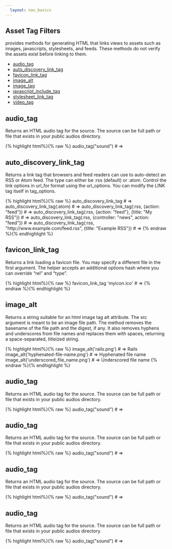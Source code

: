 ```yaml
---
  layout: nav_basics
---
```


<h2 class="section-title">Asset Tag Filters</h2>
provides methods for generating HTML that links views to assets such as images, javascripts, stylesheets, and feeds. These methods do not verify the assets exist before linking to them.

<div class="panel">
  <div class="panel-body">
    <ul>
      <li>
        <a href="#audio_tag">audio_tag</a>
      </li>
      <li>
        <a href="#objects">auto_discovery_link_tag</a>
      </li>
      <li>
        <a href="#filters">favicon_link_tag</a>
      </li>
      <li>
        <a href="#tags">image_alt</a>
      </li>
      <li>
        <a href="#objects">image_tag</a>
      </li>
      <li>
        <a href="#filters">javascript_include_tag</a>
      </li>
      <li>
        <a href="#objects">stylesheet_link_tag</a>
      </li>
      <li>
        <a href="#filters">video_tag</a>
      </li>
    </ul>
  </div>
</div>

<h2 class="tags" id="audio_tag">audio_tag</h2>

Returns an HTML audio tag for the source. The source can be full path or file that exists in your public audios directory.

<div class="panel">
  <div class="panel-body">
    {% highlight html%}{% raw %}
      audio_tag("sound")
      # => <audio src="/audios/sound" />
      audio_tag("sound.wav")
      # => <audio src="/audios/sound.wav" />
      audio_tag("sound.wav", autoplay: true, controls: true)
      # => <audio autoplay="autoplay" controls="controls" src="/audios/sound.wav" />
      audio_tag("sound.wav", "sound.mid")
      # => <audio><source src="/audios/sound.wav" /><source src="/audios/sound.mid" /></audio>
    {% endraw %}{% endhighlight %}
  </div>
</div>

<h2 class="tags" id="auto_discovery_link_tag">auto_discovery_link_tag</h2>

Returns a link tag that browsers and feed readers can use to auto-detect an RSS or Atom feed. The type can either be :rss (default) or :atom. Control the link options in url_for format using the url_options. You can modify the LINK tag itself in tag_options.

<div class="panel">
  <div class="panel-body">
    {% highlight html%}{% raw %}
      auto_discovery_link_tag
      # => <link rel="alternate" type="application/rss+xml" title="RSS" href="http://www.currenthost.com/controller/action" />
      auto_discovery_link_tag(:atom)
      # => <link rel="alternate" type="application/atom+xml" title="ATOM" href="http://www.currenthost.com/controller/action" />
      auto_discovery_link_tag(:rss, {action: "feed"})
      # => <link rel="alternate" type="application/rss+xml" title="RSS" href="http://www.currenthost.com/controller/feed" />
      auto_discovery_link_tag(:rss, {action: "feed"}, {title: "My RSS"})
      # => <link rel="alternate" type="application/rss+xml" title="My RSS" href="http://www.currenthost.com/controller/feed" />
      auto_discovery_link_tag(:rss, {controller: "news", action: "feed"})
      # => <link rel="alternate" type="application/rss+xml" title="RSS" href="http://www.currenthost.com/news/feed" />
      auto_discovery_link_tag(:rss, "http://www.example.com/feed.rss", {title: "Example RSS"})
      # => <link rel="alternate" type="application/rss+xml" title="Example RSS" href="http://www.example.com/feed" />
    {% endraw %}{% endhighlight %}
  </div>
</div>

<h2 class="tags" id="favicon_link_tag">favicon_link_tag</h2>

Returns a link loading a favicon file. You may specify a different file in the first argument. The helper accepts an additional options hash where you can override “rel” and “type”.

<div class="panel">
  <div class="panel-body">
    {% highlight html%}{% raw %}
      favicon_link_tag 'myicon.ico'
      # => <link href="/assets/myicon.ico" rel="shortcut icon" type="image/vnd.microsoft.icon" />
    {% endraw %}{% endhighlight %}
  </div>
</div>

<h2 class="tags" id="image_alt">image_alt</h2>

Returns a string suitable for an html image tag alt attribute. The src argument is meant to be an image file path. The method removes the basename of the file path and the digest, if any. It also removes hyphens and underscores from file names and replaces them with spaces, returning a space-separated, titleized string.

<div class="panel">
  <div class="panel-body">
    {% highlight html%}{% raw %}
      image_alt('rails.png')
      # => Rails
      image_alt('hyphenated-file-name.png')
      # => Hyphenated file name
      image_alt('underscored_file_name.png')
      # => Underscored file name
    {% endraw %}{% endhighlight %}
  </div>
</div>

<h2 class="tags" id="audio_tag">audio_tag</h2>

Returns an HTML audio tag for the source. The source can be full path or file that exists in your public audios directory.

<div class="panel">
  <div class="panel-body">
    {% highlight html%}{% raw %}
      audio_tag("sound")
      # => <audio src="/audios/sound" />
      audio_tag("sound.wav")
      # => <audio src="/audios/sound.wav" />
      audio_tag("sound.wav", autoplay: true, controls: true)
      # => <audio autoplay="autoplay" controls="controls" src="/audios/sound.wav" />
      audio_tag("sound.wav", "sound.mid")
      # => <audio><source src="/audios/sound.wav" /><source src="/audios/sound.mid" /></audio>
    {% endraw %}{% endhighlight %}
  </div>
</div>

<h2 class="tags" id="audio_tag">audio_tag</h2>

Returns an HTML audio tag for the source. The source can be full path or file that exists in your public audios directory.

<div class="panel">
  <div class="panel-body">
    {% highlight html%}{% raw %}
      audio_tag("sound")
      # => <audio src="/audios/sound" />
      audio_tag("sound.wav")
      # => <audio src="/audios/sound.wav" />
      audio_tag("sound.wav", autoplay: true, controls: true)
      # => <audio autoplay="autoplay" controls="controls" src="/audios/sound.wav" />
      audio_tag("sound.wav", "sound.mid")
      # => <audio><source src="/audios/sound.wav" /><source src="/audios/sound.mid" /></audio>
    {% endraw %}{% endhighlight %}
  </div>
</div>

<h2 class="tags" id="audio_tag">audio_tag</h2>

Returns an HTML audio tag for the source. The source can be full path or file that exists in your public audios directory.

<div class="panel">
  <div class="panel-body">
    {% highlight html%}{% raw %}
      audio_tag("sound")
      # => <audio src="/audios/sound" />
      audio_tag("sound.wav")
      # => <audio src="/audios/sound.wav" />
      audio_tag("sound.wav", autoplay: true, controls: true)
      # => <audio autoplay="autoplay" controls="controls" src="/audios/sound.wav" />
      audio_tag("sound.wav", "sound.mid")
      # => <audio><source src="/audios/sound.wav" /><source src="/audios/sound.mid" /></audio>
    {% endraw %}{% endhighlight %}
  </div>
</div>

<h2 class="tags" id="audio_tag">audio_tag</h2>

Returns an HTML audio tag for the source. The source can be full path or file that exists in your public audios directory.

<div class="panel">
  <div class="panel-body">
    {% highlight html%}{% raw %}
      audio_tag("sound")
      # => <audio src="/audios/sound" />
      audio_tag("sound.wav")
      # => <audio src="/audios/sound.wav" />
      audio_tag("sound.wav", autoplay: true, controls: true)
      # => <audio autoplay="autoplay" controls="controls" src="/audios/sound.wav" />
      audio_tag("sound.wav", "sound.mid")
      # => <audio><source src="/audios/sound.wav" /><source src="/audios/sound.mid" /></audio>
    {% endraw %}{% endhighlight %}
  </div>
</div>